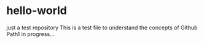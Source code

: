 # hello-world
just a test repository
This is a test file to understand the concepts of Github
Path1 in progress...
